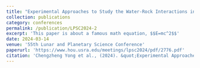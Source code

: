 ```yaml
---
title: "Experimental Approaches to Study the Water-Rock Interactions in Lunar Polar Region: The Preliminary Results"
collection: publications
category: conferences
permalink: /publication/LPSC2024-2
excerpt: 'This paper is about a famous math equation, $$E=mc^2$$'
date: 2024-03-14
venue: '55th Lunar and Planetary Science Conference'
paperurl: 'https://www.hou.usra.edu/meetings/lpsc2024/pdf/2776.pdf'
citation: 'Chengzheng Yong et al., (2024). &quot;Experimental Approaches to Study the Water-Rock Interactions in Lunar Polar Region: The Preliminary Results.&quot; <i>55th LPSC</i>. Abstract #2776.'
---
```


